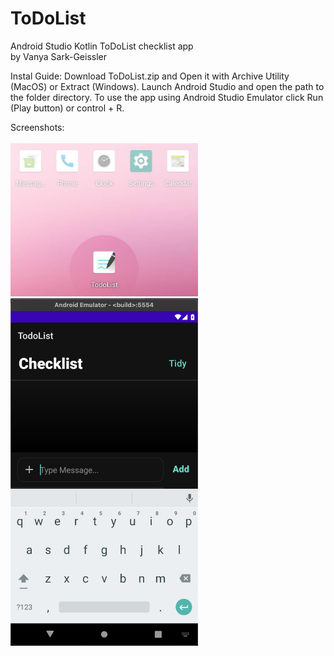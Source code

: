 # ToDoList
Android Studio Kotlin ToDoList checklist app
<br>by 
Vanya Sark-Geissler 

Instal Guide:
Download ToDoList.zip and Open it with Archive Utility (MacOS) or Extract (Windows). Launch Android Studio and open the path to the folder directory. To use the app using Android Studio Emulator click Run (Play button) or control + R.

Screenshots:
<br><br>
<img src=https://github.com/wber/ToDoList/blob/main/Screenshot-Favicon.jpg width=300px/>
<br>
<img src=https://github.com/wber/ToDoList/blob/main/Screenshot-ToDoList-x1.jpg width=300px/>
